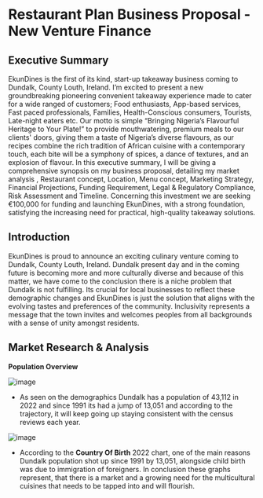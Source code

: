# Restaurant Plan Business Proposal - New Venture Finance 

## Executive Summary
EkunDines is the first of its kind, start-up takeaway business coming to Dundalk, County Louth, Ireland. I’m excited to present a new groundbreaking pioneering convenient takeaway experience made to cater for a wide ranged of customers; Food enthusiasts, App-based services, Fast paced professionals, Families, Health-Conscious consumers, Tourists, Late-night eaters etc.
Our motto is simple “Bringing Nigeria’s Flavourful Heritage to Your Plate!” to provide mouthwatering, premium meals to our clients' doors, giving them a taste of Nigeria’s diverse flavours, as our recipes combine the rich tradition of African cuisine with a contemporary touch, each bite will be a symphony of spices, a dance of textures, and an explosion of flavour. 
In this executive summary, I will be giving a comprehensive synopsis on my business proposal, detailing my market analysis , Restaurant concept, Location, Menu concept, Marketing Strategy, Financial Projections, Funding Requirement, Legal & Regulatory Compliance, Risk Assessment and Timeline. Concerning this investment we are seeking €100,000 for funding and launching EkunDines, with a strong foundation, satisfying the increasing need for practical, high-quality takeaway solutions.

## Introduction
EkunDines is proud to announce an exciting culinary venture coming to Dundalk, County Louth, Ireland. Dundalk present day and in the coming future is becoming more and more culturally diverse and because of this matter, we have come to the conclusion there is a niche problem that Dundalk is not fulfilling. Its crucial for local businesses to reflect these demographic changes and EkunDines is just the solution that aligns with the evolving tastes and preferences of the community. Inclusivity represents a message that the town invites and welcomes peoples from all backgrounds with a sense of unity amongst residents.

## Market Research & Analysis
**Population Overview**

![image](https://github.com/LionDami/Business-Proposal/assets/145494245/346d4e3f-20e0-4ab8-ae22-958b340efd4f)

- As seen on the demographics Dundalk has a population of 43,112 in 2022 and since 1991 its had a jump of 13,051 and according to the trajectory, it will keep going up staying consistent with the census reviews each year.

![image](https://github.com/LionDami/Business-Proposal/assets/145494245/cdd00b4d-18d4-4844-8bcc-6c038e3a8ac0)

- According to the **Country Of Birth**  2022 chart, one of the main reasons Dundalk population shot up since 1991 by 13,051, alongside child birth was due to immigration of foreigners. In conclusion these graphs represent, that there is a market and a growing need for the multicultural cuisines that needs to be tapped into and will flourish.



